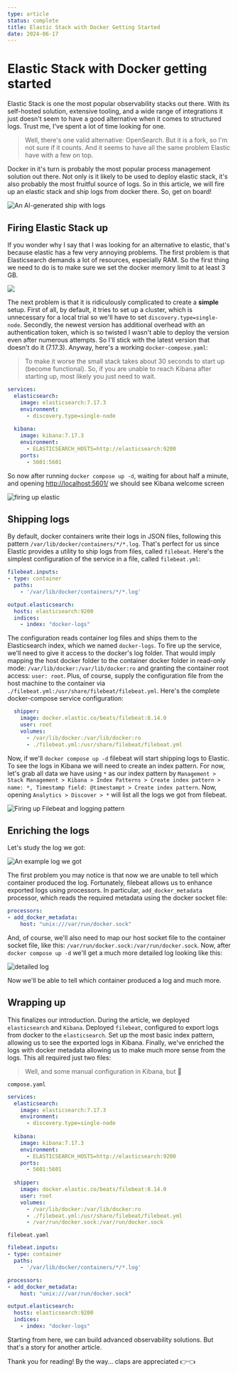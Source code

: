 ```yaml
---
type: article
status: complete
title: Elastic Stack with Docker Getting Started
date: 2024-06-17
---
```


# Elastic Stack with Docker getting started

Elastic Stack is one the most popular observability stacks out there. With its self-hosted solution, extensive tooling, and a wide range of integrations it just doesn't seem to have a good alternative when it comes to structured logs. Trust me, I've spent a lot of time looking for one.

> Well, there's one valid alternative: OpenSearch. But it is a fork, so I'm not sure if it counts. And it seems to have all the same problem Elastic have with a few on top.

Docker in it's turn is probably the most popular process management solution out there. Not only is it likely to be used to deploy elastic stack, it's also probably the most fruitful source of logs. So in this article, we will fire up an elastic stack and ship logs from docker there. So, get on board!

![An AI-generated ship with logs](docker-101-thumb.png)

## Firing Elastic Stack up

If you wonder why I say that I was looking for an alternative to elastic, that's because elastic has a few very annoying problems. The first problem is that Elasticsearch demands a lot of resources, especially RAM. So the first thing we need to do is to make sure we set the docker memory limit to at least 3 GB.

![](docker-ram-3gb.gif)

The next problem is that it is ridiculously complicated to create a **simple** setup. First of all, by default, it tries to set up a cluster, which is unnecessary for a local trial so we'll have to set `discovery.type=single-node`. Secondly, the newest version has additional overhead with an authentication token, which is so twisted I wasn't able to deploy the version even after numerous attempts. So I'll stick with the latest version that doesn't do it (7.17.3). Anyway, here's a working `docker-compose.yaml`:

> To make it worse the small stack takes about 30 seconds to start up (become functional). So, if you are unable to reach Kibana after starting up, most likely you just need to wait.

```yaml
services:
  elasticsearch:
    image: elasticsearch:7.17.3
    environment:
      - discovery.type=single-node
  
  kibana:
    image: kibana:7.17.3
    environment:
      - ELASTICSEARCH_HOSTS=http://elasticsearch:9200
    ports:
      - 5601:5601
```

So now after running `docker compose up -d`, waiting for about half a minute, and opening [http://localhost:5601/](http://localhost:5601/) we should see Kibana welcome screen

![firing up elastic](firing-up-elastic.gif)

## Shipping logs

By default, docker containers write their logs in JSON files, following this pattern `/var/lib/docker/containers/*/*.log`. That's perfect for us since Elastic provides a utility to ship logs from files, called `filebeat`. Here's the simplest configuration of the service in a file, called `filebeat.yml`:

```yaml
filebeat.inputs:
- type: container
  paths:
    - '/var/lib/docker/containers/*/*.log'

output.elasticsearch:
  hosts: elasticsearch:9200
  indices:
    - index: "docker-logs"
```

The configuration reads container log files and ships them to the Elasticsearch index, which we named `docker-logs`. To fire up the service, we'll need to give it access to the docker's log folder. That would imply mapping the host docker folder to the container docker folder in read-only mode: `/var/lib/docker:/var/lib/docker:ro` and granting the container root access: `user: root`. Plus, of course, supply the configuration file from the host machine to the container via `./filebeat.yml:/usr/share/filebeat/filebeat.yml`. Here's the complete docker-compose service configuration:

```yaml
  shipper:
    image: docker.elastic.co/beats/filebeat:8.14.0
    user: root
    volumes:
      - /var/lib/docker:/var/lib/docker:ro
      - ./filebeat.yml:/usr/share/filebeat/filebeat.yml
```

Now, if we'll `docker compose up -d` filebeat will start shipping logs to Elastic. To see the logs in Kibana we will need to create an index pattern. For now, let's grab all data we have using `*` as our index pattern by `Management > Stack Management > Kibana > Index Patterns > Create index pattern > name: *, Timestamp field: @timestampt > Create index pattern`. Now, opening `Analytics > Discover > *` will list all the logs we got from filebeat.

![Firing up Filebeat and logging pattern](filebeat-start.gif)

## Enriching the logs

Let's study the log we got:

![An example log we got](starter-filebeat-log.png)

The first problem you may notice is that now we are unable to tell which container produced the log. Fortunately, filebeat allows us to enhance exported logs using processors. In particular, `add_docker_metadata` processor, which reads the required metadata using the docker socket file:

```yaml
processors:
- add_docker_metadata:
    host: "unix:///var/run/docker.sock"
```

And, of course, we'll also need to map our host socket file to the container socket file, like this: `/var/run/docker.sock:/var/run/docker.sock`. Now, after `docker compose up -d` we'll get a much more detailed log looking like this:

![detailed log](log-with-docker-meta.png)

Now we'll be able to tell which container produced a log and much more.

## Wrapping up

This finalizes our introduction. During the article, we deployed `elasticsearch` and `Kibana`. Deployed `filebeat`, configured to export logs from docker to the `elasticsearch`. Set up the most basic index pattern, allowing us to see the exported logs in Kibana. Finally, we've enriched the logs with docker metadata allowing us to make much more sense from the logs. This all required just two files:

> Well, and some manual configuration in Kibana, but 🤫

`compose.yaml`

```yaml
services:
  elasticsearch:
    image: elasticsearch:7.17.3
    environment:
      - discovery.type=single-node
  
  kibana:
    image: kibana:7.17.3
    environment:
      - ELASTICSEARCH_HOSTS=http://elasticsearch:9200
    ports:
      - 5601:5601
  
  shipper:
    image: docker.elastic.co/beats/filebeat:8.14.0
    user: root
    volumes:
      - /var/lib/docker:/var/lib/docker:ro
      - ./filebeat.yml:/usr/share/filebeat/filebeat.yml
      - /var/run/docker.sock:/var/run/docker.sock
```

`filebeat.yaml`

```yaml
filebeat.inputs:
- type: container
  paths:
    - '/var/lib/docker/containers/*/*.log'

processors:
- add_docker_metadata:
    host: "unix:///var/run/docker.sock"

output.elasticsearch:
  hosts: elasticsearch:9200
  indices:
    - index: "docker-logs"
```

Starting from here, we can build advanced observability solutions. But that's a story for another article.
 
Thank you for reading! By the way... claps are appreciated 👉👈
